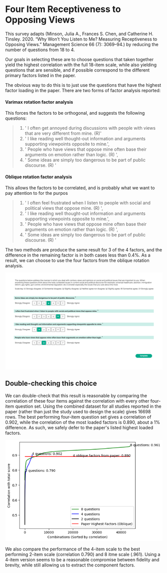 # Four Item Receptiveness to Opposing Views

This survey adapts (Minson, Julia A., Frances S. Chen, and Catherine H. Tinsley. 2020. “Why Won’t You Listen to Me? Measuring Receptiveness to Opposing Views.” Management Science 66 (7): 3069–94.) by reducing the number of questions from 18 to 4.

Our goals in selecting these are to choose questions that taken together yield the highest correlation with the full 18-item scale, while also yielding questions that are sensible, and if possible correspond to the different primary factors listed in the paper.

The obvious way to do this is to just use the questions that have the highest factor loading in the paper. There are two forms of factor analysis reported:

#### Varimax rotation factor analysis

This forces the factors to be orthogonal, and suggests the following questions:

> 1. ' I often get annoyed during discussions with people with views that are very different from mine. (R)'
> 2. ' I like reading well thought-out information and arguments supporting viewpoints opposite to mine.',
> 3. ' People who have views that oppose mine often base their arguments on emotion rather than logic. (R) ',
> 4. ' Some ideas are simply too dangerous to be part of public discourse. (R) '

#### Oblique rotation factor analysis

This allows the factors to be correlated, and is probably what we want to pay attention to for the purpos

> 1. ' I often feel frustrated when I listen to people with social and political views that oppose mine. (R) ',
> 2. ' I like reading well thought-out information and arguments supporting viewpoints opposite to mine.',
> 3. ' People who have views that oppose mine often base their arguments on emotion rather than logic. (R) ',
> 4. ' Some ideas are simply too dangerous to be part of public discourse. (R) '

The two methods are produce the same result for 3 of the 4 factors, and the difference in the remaining factor is in both cases less than 0.4%. As a result, we can choose to use the four factors from the oblique rotation analysis.

![screenshot](screenshot.png)

## Double-checking this choice

We can double-check that this result is reasonable by comparing the correlation of these four items against the correlation with every other four-item question set. Using the combined dataset for all studies reported in the paper (rather than just the study used to design the scale) gives 16698 rows. The best performing four-item question set gives a correlation of 0.902, while the correlation of the most loaded factors is 0.890, about a 1% difference. As such, we safely defer to the paper's listed highest loaded factors.

![Plot](correlation_plot.png)

We also compare the performance of the 4-item scale to the best performing 2-item scale (correlation 0.790) and 8 itme scale (.961). Using a 4-item version seems to be a reasonable compromise between fidelity and brevity, while still allowing us to extract the component factors.
